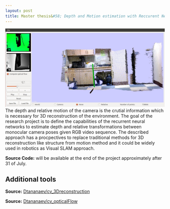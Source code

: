 ```yaml
---
layout: post
title: Master thesis&#58; Depth and Motion estimation with Reccurent Networks
---
```

<img src="https://github.com/Dtananaev/Dtananaev.github.io/raw/master/images/3dreconstruction/sun3Dviz.JPG" class="teaser-img"/>
The depth and relative motion of the camera is the crutial information which is necessary for 3D reconstruction of the environment. The goal of the research project is to define the capabilities of the recurrent neural networks to estimate depth and relative transformations between monocular camera poses given RGB video sequence. 
The described approach has a procpectives to replace traditional methods for 3D reconstruction like structure from motion method and it could be widely used in robotics as Visual SLAM approach.

**Source Code:**  will be available at the end of the project approximately after 31 of July.

## Additional tools 

**Source:** [Dtananaev/cv_3Dreconstruction](https://github.com/Dtananaev/cv_3Dreconstruction)

**Source:** [Dtananaev/cv_opticalFlow](https://github.com/Dtananaev/cv_opticalFlow)
